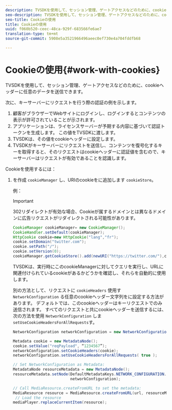 ```yaml
---
description: TVSDKを使用して、セッション管理、ゲートアクセスなどのために、cookieヘッダーに任意のデータを送信できます。
seo-description: TVSDKを使用して、セッション管理、ゲートアクセスなどのために、cookieヘッダーに任意のデータを送信できます。
seo-title: Cookieの使用
title: Cookieの使用
uuid: f060b520-ceec-48ca-929f-683566fe6ae7
translation-type: tm+mt
source-git-commit: 5908e5a3521966496aeec0ef730e4a704fddfb68

---
```



# Cookieの使用{#work-with-cookies}

TVSDKを使用して、セッション管理、ゲートアクセスなどのために、cookieヘッダーに任意のデータを送信できます。

次に、キーサーバーにリクエストを行う際の認証の例を示します。

1. 顧客がブラウザーでWebサイトにログインし、ログインするとコンテンツの表示が許可されていることが示されます。
1. アプリケーションは、ライセンスサーバーが予期する内容に基づいて認証トークンを生成します。 この値をTVSDKに渡します。
1. TVSDKは、その値をcookieヘッダーに設定します。
1. TVSDKがキーサーバーにリクエストを送信し、コンテンツを復号化するキーを取得すると、そのリクエストはcookieヘッダーに認証値を含むので、キーサーバーはリクエストが有効であることを認識します。

Cookieを使用するには：

1. を作成 `cookieManager` し、URIのcookieをに追加します `cookieStore`。

   例：

   >[!IMPORTANT]
   >
   >302リダイレクトが有効な場合、Cookieが属するドメインとは異なるドメインに広告リクエストがリダイレクトされる可能性があります。

   ```java
   CookieManager cookieManager= new CookieManager(); 
   CookieHandler.setDefault(cookieManager);  
   HttpCookie cookie=new HttpCookie("lang","fr"); 
   cookie.setDomain("twitter.com");  
   cookie.setPath("/"); 
   cookie.setVersion(0); 
   cookieManager.getCookieStore().add(newURI("https://twitter.com/"),cookie);
   ```

   TVSDKは、実行時にこのcookieManagerに対してクエリを実行し、URLに関連付けられているcookieがあるかどうかを確認し、それらを自動的に使用します。

   別の方法として、リクエストに `cookieHeaders` 使用す `NetworkConfiguration` る任意のcookieヘッダー文字列をに設定する方法があります。 デフォルトでは、このcookieヘッダーはキーリクエストでのみ送信されます。 すべてのリクエストと共にcookieヘッダーを送信するには、次の方法を使用 `NetworkConfiguration` しま `setUseCookieHeadersForAllRequests`す。

   ```java
   NetworkConfiguration networkConfiguration = new NetworkConfiguration(); 
   
   Metadata cookie = new MetadataNode(); 
   cookie.setValue("reqPayload", “1234567”); 
   networkConfiguration.setCookieHeaders(cookie); 
   networkConfiguration.setUseCookieHeadersForAllRequests( true ); 
   
   // Set NetworkConfiguration as Metadata:                                                                   
   MetadataNode resourceMetadata = new MetadataNode();  
   resourceMetadata.setNode(DefaultMetadataKeys.NETWORK_CONFIGURATION.getValue(),  
                            networkConfiguration); 
   
   // Call MediaResource.createFromURL to set the metadata: 
   MediaResource resource = MediaResource.createFromURL(url, resourceMetadata); 
    // Load the resource 
   mediaPlayer.replaceCurrentItem(resource);
   ```

